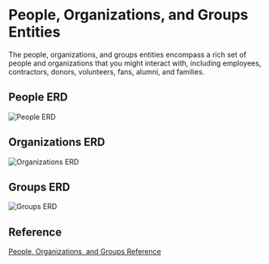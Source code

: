 # People, Organizations, and Groups Entities

The people, organizations, and groups entities encompass a rich set of people and organizations that you might interact with, including employees, contractors, donors, volunteers, fans, alumni, and families.

## People ERD

![People ERD](/topics/media/people.png "People ERD")

## Organizations ERD

![Organizations ERD](/topics/media/organization.png "Organizations ERD")

## Groups ERD

![Groups ERD](/topics/media/group.png "Groups ERD")

## Reference

[People, Organizations, and Groups Reference](/topics/entity-tables/person-organization-group.md "People, Organizations, and Groups Reference")
